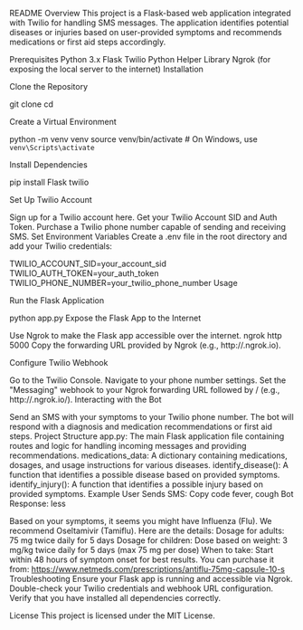 README
Overview
This project is a Flask-based web application integrated with Twilio for handling SMS messages. The application identifies potential diseases or injuries based on user-provided symptoms and recommends medications or first aid steps accordingly.

Prerequisites
Python 3.x
Flask
Twilio Python Helper Library
Ngrok (for exposing the local server to the internet)
Installation

Clone the Repository

git clone <repository-url>
cd <repository-directory>

Create a Virtual Environment

python -m venv venv
source venv/bin/activate   # On Windows, use `venv\Scripts\activate`

Install Dependencies

pip install Flask twilio

Set Up Twilio Account

Sign up for a Twilio account here.
Get your Twilio Account SID and Auth Token.
Purchase a Twilio phone number capable of sending and receiving SMS.
Set Environment Variables
Create a .env file in the root directory and add your Twilio credentials:

TWILIO_ACCOUNT_SID=your_account_sid
TWILIO_AUTH_TOKEN=your_auth_token
TWILIO_PHONE_NUMBER=your_twilio_phone_number
Usage

Run the Flask Application

python app.py
Expose the Flask App to the Internet

Use Ngrok to make the Flask app accessible over the internet.
ngrok http 5000
Copy the forwarding URL provided by Ngrok (e.g., http://<ngrok-url>.ngrok.io).

Configure Twilio Webhook

Go to the Twilio Console.
Navigate to your phone number settings.
Set the "Messaging" webhook to your Ngrok forwarding URL followed by / (e.g., http://<ngrok-url>.ngrok.io/).
Interacting with the Bot

Send an SMS with your symptoms to your Twilio phone number.
The bot will respond with a diagnosis and medication recommendations or first aid steps.
Project Structure
app.py: The main Flask application file containing routes and logic for handling incoming messages and providing recommendations.
medications_data: A dictionary containing medications, dosages, and usage instructions for various diseases.
identify_disease(): A function that identifies a possible disease based on provided symptoms.
identify_injury(): A function that identifies a possible injury based on provided symptoms.
Example
User Sends SMS:
Copy code
fever, cough
Bot Response:
less

Based on your symptoms, it seems you might have Influenza (Flu). We recommend Oseltamivir (Tamiflu). Here are the details:
Dosage for adults: 75 mg twice daily for 5 days
Dosage for children: Dose based on weight: 3 mg/kg twice daily for 5 days (max 75 mg per dose)
When to take: Start within 48 hours of symptom onset for best results.
You can purchase it from: https://www.netmeds.com/prescriptions/antiflu-75mg-capsule-10-s
Troubleshooting
Ensure your Flask app is running and accessible via Ngrok.
Double-check your Twilio credentials and webhook URL configuration.
Verify that you have installed all dependencies correctly.

License
This project is licensed under the MIT License.



